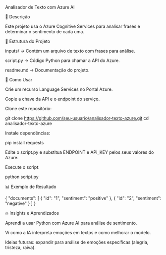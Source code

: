 Analisador de Texto com Azure AI

📌 Descrição

Este projeto usa o Azure Cognitive Services para analisar frases e determinar o sentimento de cada uma.

📂 Estrutura do Projeto

inputs/ → Contém um arquivo de texto com frases para análise.

script.py → Código Python para chamar a API do Azure.

readme.md → Documentação do projeto.

🚀 Como Usar

Crie um recurso Language Services no Portal Azure.

Copie a chave da API e o endpoint do serviço.

Clone este repositório:

git clone https://github.com/seu-usuario/analisador-texto-azure.git
cd analisador-texto-azure

Instale dependências:

pip install requests

Edite o script.py e substitua ENDPOINT e API_KEY pelos seus valores do Azure.

Execute o script:

python script.py

📊 Exemplo de Resultado

{
  "documents": [
    { "id": "1", "sentiment": "positive" },
    { "id": "2", "sentiment": "negative" }
  ]
}

🔥 Insights e Aprendizados

Aprendi a usar Python com Azure AI para análise de sentimento.

Vi como a IA interpreta emoções em textos e como melhorar o modelo.

Ideias futuras: expandir para análise de emoções específicas (alegria, tristeza, raiva).

